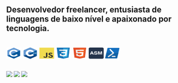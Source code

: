 <!---
ali90taz/ali90taz is a ✨ special ✨ repository because its `README.md` (this file) appears on your GitHub profile.
You can click the Preview link to take a look at your changes.
--->
## Desenvolvedor freelancer, entusiasta de linguagens de baixo nível e apaixonado por tecnologia.

<div style="display: inline_block"><br>
  <img align="center" alt="ali90taz-c" height="30" width="40" src="https://raw.githubusercontent.com/devicons/devicon/master/icons/c/c-original.svg">
  <img align="center" alt="ali90taz-cpp" height="30" width="40" src="https://raw.githubusercontent.com/devicons/devicon/master/icons/cplusplus/cplusplus-original.svg">
  <img align="center" alt="ali90taz-js" height="30" width="40" src="https://raw.githubusercontent.com/devicons/devicon/master/icons/javascript/javascript-original.svg">
  <img align="center" alt="ali90taz-css" height="30" width="40" src="https://raw.githubusercontent.com/devicons/devicon/master/icons/css3/css3-original.svg">
  <img align="center" alt="ali90taz-html5" height="30" width="40" src="https://raw.githubusercontent.com/devicons/devicon/master/icons/html5/html5-original.svg">
  <img align="center" alt="ali90taz-asm" height="30" width="40" src="https://raw.githubusercontent.com/ali90taz/dev-icons/main/asm.svg">
  <img align="center" alt="ali90taz-ps" height="38" src="https://raw.githubusercontent.com/ali90taz/dev-icons/main/ps-blue.svg">  
</div>

##


<div>
  <a href="https://www.youtube.com/channel/UCo8FV9RhZqgMFKGp0Li9JYg" target="_blank"><img src="https://img.shields.io/badge/YouTube-FF0000?style=for-the-badge&logo=youtube&logoColor=white" target="_blank"></a>
  <a href="https://www.instagram.com/ali90taz/" target="_blank"><img src="https://img.shields.io/badge/-Instagram-%23E4405F?style=for-the-badge&logo=instagram&logoColor=white" target="_blank"></a>
  <a href="https://www.linkedin.com/in/alisson-dos-santos-66355454/" target="_blank"><img src="https://img.shields.io/badge/-LinkedIn-%230077B5?style=for-the-badge&logo=linkedin&logoColor=white" target="_blank"></a>  
</div>
